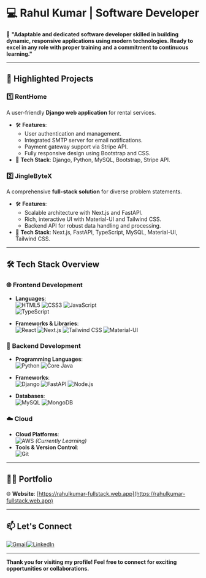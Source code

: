 # 💻 Rahul Kumar | Software Developer  

🚀 **"Adaptable and dedicated software developer skilled in building dynamic, responsive applications using modern technologies. Ready to excel in any role with proper training and a commitment to continuous learning."**

---

## 🌟 **Highlighted Projects**

### 1️⃣ **RentHome**  
A user-friendly **Django web application** for rental services.  
- 🛠 **Features**:  
  - User authentication and management.  
  - Integrated SMTP server for email notifications.  
  - Payment gateway support via Stripe API.  
  - Fully responsive design using Bootstrap and CSS.  
- 🔗 **Tech Stack**: Django, Python, MySQL, Bootstrap, Stripe API.  

### 2️⃣ **JingleByteX**  
A comprehensive **full-stack solution** for diverse problem statements.  
- 🛠 **Features**:  
  - Scalable architecture with Next.js and FastAPI.  
  - Rich, interactive UI with Material-UI and Tailwind CSS.  
  - Backend API for robust data handling and processing.  
- 🔗 **Tech Stack**: Next.js, FastAPI, TypeScript, MySQL, Material-UI, Tailwind CSS.  

---

## 🛠 **Tech Stack Overview**

### 🌐 **Frontend Development**  
- **Languages**:  
  ![HTML5](https://img.shields.io/badge/-HTML5-E34F26?style=flat-square&logo=html5&logoColor=white)   ![CSS3](https://img.shields.io/badge/-CSS3-1572B6?style=flat-square&logo=css3)   ![JavaScript](https://img.shields.io/badge/-JavaScript-F7DF1E?style=flat-square&logo=javascript&logoColor=black)  
![TypeScript](https://img.shields.io/badge/-TypeScript-007ACC?style=flat-square&logo=typescript&logoColor=white)  

- **Frameworks & Libraries**:  
  ![React](https://img.shields.io/badge/-React-61DAFB?style=flat-square&logo=react&logoColor=black)  ![Next.js](https://img.shields.io/badge/-Next.js-000000?style=flat-square&logo=next.js&logoColor=white)   ![Tailwind CSS](https://img.shields.io/badge/-Tailwind_CSS-38B2AC?style=flat-square&logo=tailwind-css&logoColor=white)  ![Material-UI](https://img.shields.io/badge/-Material--UI-0081CB?style=flat-square&logo=mui&logoColor=white)  

### 🔧 **Backend Development**  
- **Programming Languages**:  
  ![Python](https://img.shields.io/badge/-Python-3776AB?style=flat-square&logo=python&logoColor=white)    ![Core Java](https://img.shields.io/badge/-Java-007396?style=flat-square&logo=java&logoColor=white)  
- **Frameworks**:  
  ![Django](https://img.shields.io/badge/-Django-092E20?style=flat-square&logo=django&logoColor=white)   ![FastAPI](https://img.shields.io/badge/-FastAPI-009688?style=flat-square&logo=fastapi&logoColor=white)  ![Node.js](https://img.shields.io/badge/-Node.js-339933?style=flat-square&logo=node.js&logoColor=white)  

- **Databases**:  
  ![MySQL](https://img.shields.io/badge/-MySQL-4479A1?style=flat-square&logo=mysql&logoColor=white)   ![MongoDB](https://img.shields.io/badge/-MongoDB-47A248?style=flat-square&logo=mongodb&logoColor=white)  

### ☁️ **Cloud**  
- **Cloud Platforms**:  
  ![AWS](https://img.shields.io/badge/-AWS-232F3E?style=flat-square&logo=amazon-aws&logoColor=white) *(Currently Learning)*  
- **Tools & Version Control**:  
  ![Git](https://img.shields.io/badge/-Git-F05032?style=flat-square&logo=git&logoColor=white)  
  

---

## 👨‍💻 **Portfolio**  

🌐 **Website**: [https://rahulkumar-fullstack.web.app](https://rahulkumar-fullstack.web.app)  

---

## 📫 **Let's Connect**  

[![Gmail](https://img.shields.io/badge/Gmail-D14836?style=flat-square&logo=gmail&logoColor=white)](mailto:iamrahulkumar052@gmail.com)[![LinkedIn](https://img.shields.io/badge/LinkedIn-0077B5?style=flat-square&logo=linkedin&logoColor=white)](https://www.linkedin.com/in/rahulkumar-fullstack)  

---

**Thank you for visiting my profile! Feel free to connect for exciting opportunities or collaborations.**
